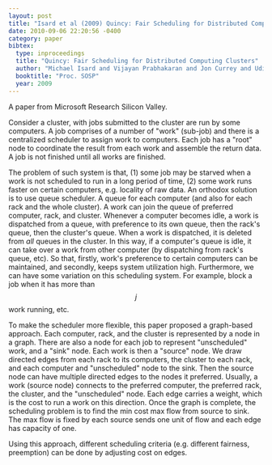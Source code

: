 ```yaml
---
layout: post
title: "Isard et al (2009) Quincy: Fair Scheduling for Distributed Computing Clusters (SOSP)"
date: 2010-09-06 22:20:56 -0400
category: paper
bibtex:
  type: inproceedings
  title: "Quincy: Fair Scheduling for Distributed Computing Clusters"
  author: "Michael Isard and Vijayan Prabhakaran and Jon Currey and Udi Wieder and Kunal Talwar and Andrew Goldberg"
  booktitle: "Proc. SOSP"
  year: 2009  
---
```

A paper from Microsoft Research Silicon Valley.

Consider a cluster, with jobs submitted to the cluster are run by some computers. A job comprises of a number of "work" (sub-job) and there is a centralized scheduler to assign work to computers. Each job has a "root" node to coordinate the result from each work and assemble the return data. A job is not finished until all works are finished.

The problem of such system is that, (1) some job may be starved when a work is not scheduled to run in a long period of time, (2) some work runs faster on certain computers, e.g. locality of raw data. An orthodox solution is to use queue scheduler. A queue for each computer (and also for each rack and the whole cluster). A work can join the queue of preferred computer, rack, and cluster. Whenever a computer becomes idle, a work is dispatched from a queue, with preference to its own queue, then the rack's queue, then the cluster's queue. When a work is dispatched, it is deleted from *all* queues in the cluster. In this way, if a computer's queue is idle, it can take over a work from other computer (by dispatching from rack's queue, etc). So that, firstly, work's preference to certain computers can be maintained, and secondly, keeps system utilization high. Furthermore, we can have some variation on this scheduling system. For example, block a job when it has more than $$j$$ work running, etc.

To make the scheduler more flexible, this paper proposed a graph-based approach. Each computer, rack, and the cluster is represented by a node in a graph. There are also a node for each job to represent "unscheduled" work, and a "sink" node. Each work is then a "source" node. We draw directed edges from each rack to its computers, the cluster to each rack, and each computer and "unscheduled" node to the sink. Then the source node can have multiple directed edges to the nodes it preferred. Usually, a work (source node) connects to the preferred computer, the preferred rack, the cluster, and the "unscheduled" node. Each edge carries a weight, which is the cost to run a work on this direction. Once the graph is complete, the scheduling problem is to find the min cost max flow from source to sink. The max flow is fixed by each source sends one unit of flow and each edge has capacity of one.

Using this approach, different scheduling criteria (e.g. different fairness, preemption) can be done by adjusting cost on edges.
